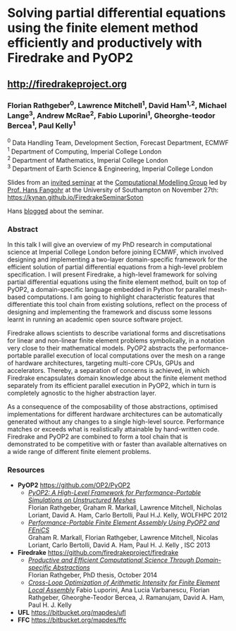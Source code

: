 # Solving partial differential equations using the finite element method efficiently and productively with Firedrake and PyOP2

## http://firedrakeproject.org

### **Florian Rathgeber**<sup>0</sup>, Lawrence Mitchell<sup>1</sup>, David Ham<sup>1,2</sup>, Michael Lange<sup>3</sup>, Andrew McRae<sup>2</sup>, Fabio Luporini<sup>1</sup>, Gheorghe-teodor Bercea<sup>1</sup>, Paul Kelly<sup>1</sup>

<sup>0</sup> Data Handling Team, Development Section, Forecast Department, ECMWF  
<sup>1</sup> Department of Computing, Imperial College London  
<sup>2</sup> Department of Mathematics, Imperial College London  
<sup>3</sup> Department of Earth Science & Engineering, Imperial College London

Slides from an [invited seminar](http://cmg.soton.ac.uk/events/event-794/) at
the [Computational Modelling Group](http://cmg.soton.ac.uk/) led by [Prof. Hans
Fangohr](http://cmg.soton.ac.uk/people/fangohr/) at the University of
Southampton on November 27th:
https://kynan.github.io/FiredrakeSeminarSoton

Hans [blogged] about the seminar.

[blogged]: http://ngcm.soton.ac.uk/blog/2014-11-27/seminar-by-florian-rathgeber-on-solving-pdes-using-firedrake.html

### Abstract

In this talk I will give an overview of my PhD research in computational
science at Imperial College London before joining ECMWF, which involved
designing and implementing a two-layer domain-specific framework for the
efficient solution of partial differential equations from a high-level problem
specification. I will present Firedrake, a high-level framework for solving
partial differential equations using the finite element method, built on top of
PyOP2, a domain-specific language embedded in Python for parallel mesh-based
computations. I am going to highlight characteristic features that
differentiate this tool chain from existing solutions, reflect on the process
of designing and implementing the framework and discuss some lessons learnt in
running an academic open source software project.

Firedrake allows scientists to describe variational forms and discretisations
for linear and non-linear finite element problems symbolically, in a notation
very close to their mathematical models. PyOP2 abstracts the
performance-portable parallel execution of local computations over the mesh on
a range of hardware architectures, targeting multi-core CPUs, GPUs and
accelerators. Thereby, a separation of concerns is achieved, in which Firedrake
encapsulates domain knowledge about the finite element method separately from
its efficient parallel execution in PyOP2, which in turn is completely agnostic
to the higher abstraction layer.

As a consequence of the composability of those abstractions, optimised
implementations for different hardware architectures can be automatically
generated without any changes to a single high-level source. Performance
matches or exceeds what is realistically attainable by hand-written code.
Firedrake and PyOP2 are combined to form a tool chain that is demonstrated to
be competitive with or faster than available alternatives on a wide range of
different finite element problems.

### Resources

  * **PyOP2** https://github.com/OP2/PyOP2
    * *[PyOP2: A High-Level Framework for Performance-Portable Simulations on Unstructured Meshes](https://dx.doi.org/10.1109/SC.Companion.2012.134)*  
      Florian Rathgeber, Graham R. Markall, Lawrence Mitchell, Nicholas Loriant, David A. Ham, Carlo Bertolli, Paul H.J. Kelly,
      WOLFHPC 2012
    * *[Performance-Portable Finite Element Assembly Using PyOP2 and FEniCS](https://link.springer.com/chapter/10.1007/978-3-642-38750-0_21)*  
       Graham R. Markall, Florian Rathgeber, Lawrence Mitchell, Nicolas Loriant, Carlo Bertolli, David A. Ham, Paul H. J. Kelly ,
       ISC 2013
  * **Firedrake** https://github.com/firedrakeproject/firedrake
    * *[Productive and Efficient Computational Science Through Domain-specific Abstractions](https://wwwhomes.doc.ic.ac.uk/~fr710/Rathgeber-F-2014-PhD-Thesis.pdf)*  
      Florian Rathgeber, PhD thesis, October 2014
    * *[Cross-Loop Optimization of Arithmetic Intensity for Finite Element Local Assembly](https://arxiv.org/abs/1407.0904)*
      Fabio Luporini, Ana Lucia Varbanescu, Florian Rathgeber, Gheorghe-Teodor Bercea, J. Ramanujam, David A. Ham, Paul H. J. Kelly
  * **UFL** https://bitbucket.org/mapdes/ufl
  * **FFC** https://bitbucket.org/mapdes/ffc
